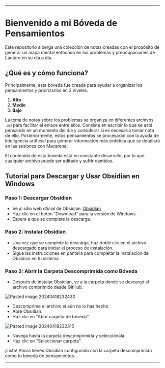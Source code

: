 
---
# Bienvenido a mi Bóveda de Pensamientos

Este repositorio alberga una colección de notas creadas con el propósito de generar un mapa mental enfocado en los problemas y preocupaciones de Lautaro en su día a día.

## ¿Qué es y cómo funciona?

Principalmente, esta bóveda fue creada para ayudar a organizar los pensamientos y priorizarlos en 3 niveles:

1. **Alto**
2. **Medio**
3. **Bajo**

La toma de notas sobre los problemas se organiza en diferentes archivos `.md` para facilitar el enlace entre ellos. Consiste en escribir lo que se está pensando en un momento del día y considerar si es necesario tomar nota de ello. Posteriormente, estos pensamientos se procesarán con la ayuda de inteligencia artificial para generar información más sintética que se detallará en las sesiones con Macarena.

El contenido de esta bóveda está en constante desarrollo, por lo que cualquier archivo puede ser editado y sufrir cambios.

## Tutorial para Descargar y Usar Obsidian en Windows

### Paso 1: Descargar Obsidian
- Ve al sitio web oficial de Obsidian: [Obsidian](https://obsidian.md/)
- Haz clic en el botón "Download" para la versión de Windows.
- Espera a que se complete la descarga.

### Paso 2: Instalar Obsidian
- Una vez que se complete la descarga, haz doble clic en el archivo descargado para iniciar el proceso de instalación.
- Sigue las instrucciones en pantalla para completar la instalación de Obsidian en tu sistema.

### Paso 3: Abrir la Carpeta Descomprimida como Bóveda

- Después de instalar Obsidian, ve a la carpeta donde se descargó el archivo comprimido desde GitHub.

![Pasted image 20240418232430](https://github.com/Z0SO/things/assets/109922256/d7928e9d-1614-43fe-bffd-53def2758426)

- Descomprime el archivo si aún no lo has hecho.
- Abre Obsidian.
- Haz clic en "Abrir carpeta de bóveda".

![Pasted image 20240418232315](https://github.com/Z0SO/things/assets/109922256/2994c9a3-8d13-405b-88c0-ac09d7861d29)

- Navega hasta la carpeta descomprimida y selecciónala.
- Haz clic en "Seleccionar carpeta".

¡Listo! Ahora tienes Obsidian configurado con la carpeta descomprimida como tu bóveda de pensamientos.


---
